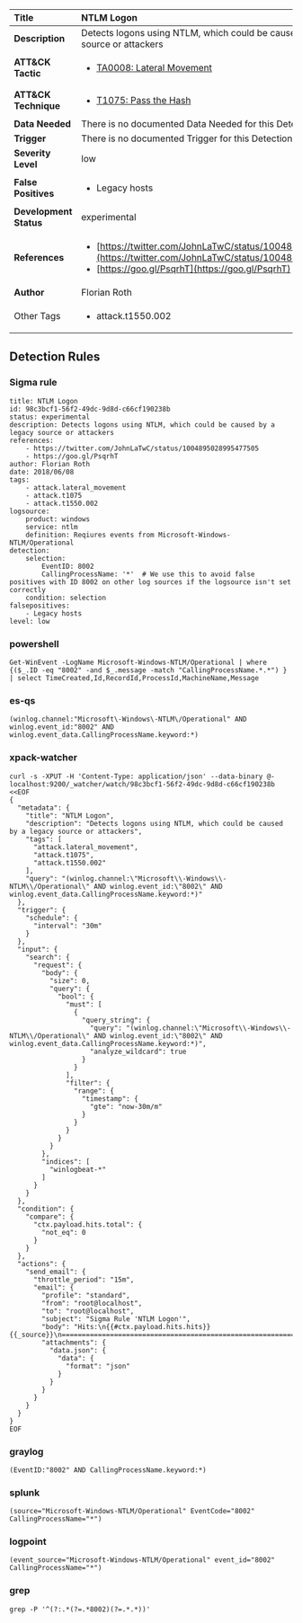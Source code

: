 | Title                    | NTLM Logon       |
|:-------------------------|:------------------|
| **Description**          | Detects logons using NTLM, which could be caused by a legacy source or attackers |
| **ATT&amp;CK Tactic**    |  <ul><li>[TA0008: Lateral Movement](https://attack.mitre.org/tactics/TA0008)</li></ul>  |
| **ATT&amp;CK Technique** | <ul><li>[T1075: Pass the Hash](https://attack.mitre.org/techniques/T1075)</li></ul>  |
| **Data Needed**          |  There is no documented Data Needed for this Detection Rule yet  |
| **Trigger**              |  There is no documented Trigger for this Detection Rule yet  |
| **Severity Level**       | low |
| **False Positives**      | <ul><li>Legacy hosts</li></ul>  |
| **Development Status**   | experimental |
| **References**           | <ul><li>[https://twitter.com/JohnLaTwC/status/1004895028995477505](https://twitter.com/JohnLaTwC/status/1004895028995477505)</li><li>[https://goo.gl/PsqrhT](https://goo.gl/PsqrhT)</li></ul>  |
| **Author**               | Florian Roth |
| Other Tags           | <ul><li>attack.t1550.002</li></ul> | 

## Detection Rules

### Sigma rule

```
title: NTLM Logon
id: 98c3bcf1-56f2-49dc-9d8d-c66cf190238b
status: experimental
description: Detects logons using NTLM, which could be caused by a legacy source or attackers
references:
    - https://twitter.com/JohnLaTwC/status/1004895028995477505
    - https://goo.gl/PsqrhT
author: Florian Roth
date: 2018/06/08
tags:
    - attack.lateral_movement
    - attack.t1075
    - attack.t1550.002
logsource:
    product: windows
    service: ntlm
    definition: Reqiures events from Microsoft-Windows-NTLM/Operational
detection:
    selection:
        EventID: 8002
        CallingProcessName: '*'  # We use this to avoid false positives with ID 8002 on other log sources if the logsource isn't set correctly
    condition: selection
falsepositives:
    - Legacy hosts
level: low

```





### powershell
    
```
Get-WinEvent -LogName Microsoft-Windows-NTLM/Operational | where {($_.ID -eq "8002" -and $_.message -match "CallingProcessName.*.*") } | select TimeCreated,Id,RecordId,ProcessId,MachineName,Message
```


### es-qs
    
```
(winlog.channel:"Microsoft\-Windows\-NTLM\/Operational" AND winlog.event_id:"8002" AND winlog.event_data.CallingProcessName.keyword:*)
```


### xpack-watcher
    
```
curl -s -XPUT -H 'Content-Type: application/json' --data-binary @- localhost:9200/_watcher/watch/98c3bcf1-56f2-49dc-9d8d-c66cf190238b <<EOF
{
  "metadata": {
    "title": "NTLM Logon",
    "description": "Detects logons using NTLM, which could be caused by a legacy source or attackers",
    "tags": [
      "attack.lateral_movement",
      "attack.t1075",
      "attack.t1550.002"
    ],
    "query": "(winlog.channel:\"Microsoft\\-Windows\\-NTLM\\/Operational\" AND winlog.event_id:\"8002\" AND winlog.event_data.CallingProcessName.keyword:*)"
  },
  "trigger": {
    "schedule": {
      "interval": "30m"
    }
  },
  "input": {
    "search": {
      "request": {
        "body": {
          "size": 0,
          "query": {
            "bool": {
              "must": [
                {
                  "query_string": {
                    "query": "(winlog.channel:\"Microsoft\\-Windows\\-NTLM\\/Operational\" AND winlog.event_id:\"8002\" AND winlog.event_data.CallingProcessName.keyword:*)",
                    "analyze_wildcard": true
                  }
                }
              ],
              "filter": {
                "range": {
                  "timestamp": {
                    "gte": "now-30m/m"
                  }
                }
              }
            }
          }
        },
        "indices": [
          "winlogbeat-*"
        ]
      }
    }
  },
  "condition": {
    "compare": {
      "ctx.payload.hits.total": {
        "not_eq": 0
      }
    }
  },
  "actions": {
    "send_email": {
      "throttle_period": "15m",
      "email": {
        "profile": "standard",
        "from": "root@localhost",
        "to": "root@localhost",
        "subject": "Sigma Rule 'NTLM Logon'",
        "body": "Hits:\n{{#ctx.payload.hits.hits}}{{_source}}\n================================================================================\n{{/ctx.payload.hits.hits}}",
        "attachments": {
          "data.json": {
            "data": {
              "format": "json"
            }
          }
        }
      }
    }
  }
}
EOF

```


### graylog
    
```
(EventID:"8002" AND CallingProcessName.keyword:*)
```


### splunk
    
```
(source="Microsoft-Windows-NTLM/Operational" EventCode="8002" CallingProcessName="*")
```


### logpoint
    
```
(event_source="Microsoft-Windows-NTLM/Operational" event_id="8002" CallingProcessName="*")
```


### grep
    
```
grep -P '^(?:.*(?=.*8002)(?=.*.*))'
```



